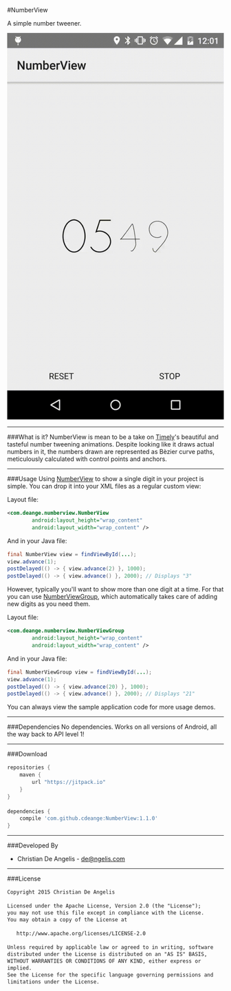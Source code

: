 #NumberView

A simple number tweener.

![gif](design/output.gif)

---
###What is it?
NumberView is mean to be a take on [Timely][1]'s beautiful and tasteful number tweening animations. Despite looking like it draws actual numbers in it, the numbers drawn are represented as Bèzier curve paths, meticulously calculated with control points and anchors.

---
###Usage
Using [NumberView][2] to show a single digit in your project is simple. You can drop it into your XML files as a regular custom view:

Layout file:
```xml
<com.deange.numberview.NumberView
        android:layout_height="wrap_content"
        android:layout_width="wrap_content" />
```

And in your Java file:
```java
final NumberView view = findViewById(...);
view.advance(1);
postDelayed(() -> { view.advance(2) }, 1000);
postDelayed(() -> { view.advance() }, 2000); // Displays "3"
```

However, typically you'll want to show more than one digit at a time. For that you can use [NumberViewGroup][3], which automatically takes care of adding new digits as you need them.

Layout file:
```xml
<com.deange.numberview.NumberViewGroup
        android:layout_height="wrap_content"
        android:layout_width="wrap_content" />

```

And in your Java file:
```java
final NumberViewGroup view = findViewById(...);
view.advance(1);
postDelayed(() -> { view.advance(20) }, 1000);
postDelayed(() -> { view.advance() }, 2000); // Displays "21"
```

You can always view the sample application code for more usage demos.

---
###Dependencies
No dependencies. Works on all versions of Android, all the way back to API level 1!

---
###Download

```groovy
repositories {
    maven {
        url "https://jitpack.io"
    }
}

dependencies {
    compile 'com.github.cdeange:NumberView:1.1.0'
}
```

---
###Developed By
- Christian De Angelis - <de@ngelis.com>

---
###License

```
Copyright 2015 Christian De Angelis

Licensed under the Apache License, Version 2.0 (the "License");
you may not use this file except in compliance with the License.
You may obtain a copy of the License at

   http://www.apache.org/licenses/LICENSE-2.0

Unless required by applicable law or agreed to in writing, software
distributed under the License is distributed on an "AS IS" BASIS,
WITHOUT WARRANTIES OR CONDITIONS OF ANY KIND, either express or implied.
See the License for the specific language governing permissions and
limitations under the License.
```


[1]: https://play.google.com/store/apps/details?id=ch.bitspin.timely
[2]: https://github.com/cdeange/NumberView/blob/master/library/src/main/java/com/deange/numberview/NumberView.java
[3]: https://github.com/cdeange/NumberView/blob/master/library/src/main/java/com/deange/numberview/NumberViewGroup.java
